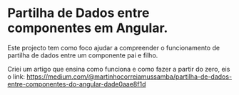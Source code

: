 # Partilha de Dados entre componentes em Angular.

Este projecto tem como foco ajudar a compreender o funcionamento de partilha de dados entre um componente pai e filho. 

Criei um artigo que ensina como funciona e como fazer a partir do zero, eis o link: https://medium.com/@martinhocorreiamussamba/partilha-de-dados-entre-componentes-do-angular-dade0aae8f1d
